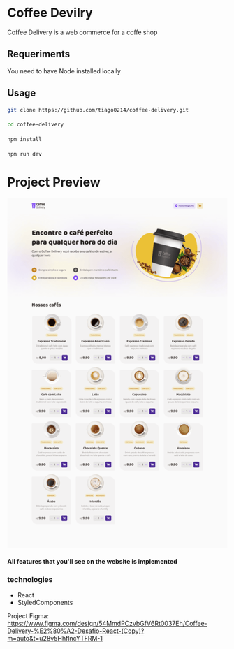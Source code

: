 # Coffee Devilry

Coffee Delivery is a web commerce for a coffe shop

## Requeriments
You need to have Node installed locally
## Usage

```bash
git clone https://github.com/tiago0214/coffee-delivery.git

cd coffee-delivery

npm install

npm run dev
```


# Project Preview

![Portfolio Screenshot](home.png)

#### All features that you'll see on the website is implemented

### technologies

- React
- StyledComponents

Project Figma:
https://www.figma.com/design/54MmdPCzvbGfV6Rt0037Eh/Coffee-Delivery-%E2%80%A2-Desafio-React-(Copy)?m=auto&t=u28v5HhflncYTFRM-1